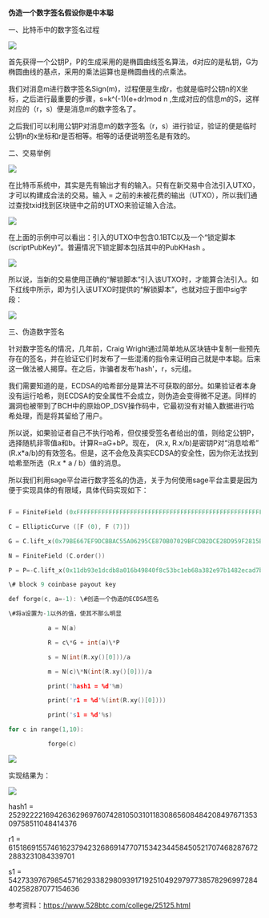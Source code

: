 **伪造一个数字签名假设你是中本聪**

一、比特币中的数字签名过程

![](https://github.com/yuuu218/Innovation-pioneering/blob/main/image/R1.png?raw=true)

首先获得一个公钥P，P的生成采用的是椭圆曲线签名算法，d对应的是私钥，G为椭圆曲线的基点，采用的乘法运算也是椭圆曲线的点乘法。

我们对消息m进行数字签名Sign(m)，过程便是生成r，也就是临时公钥n的X坐标，之后进行最重要的步骤，s=k\^(-1)(e+dr)mod n ,生成对应的信息m的S，这样对应的（r，s）便是消息m的数字签名了。

之后我们可以利用公钥P对消息m的数字签名（r，s）进行验证，验证的便是临时公钥n的x坐标和r是否相等。相等的话便说明签名是有效的。

二、交易举例

![](https://github.com/yuuu218/Innovation-pioneering/blob/main/image/R2.png?raw=true)

在比特币系统中，其实是先有输出才有的输入。只有在新交易中合法引入UTXO，才可以构建成合法的交易。输入 = 之前的未被花费的输出（UTXO），所以我们通过查找txid找到区块链中之前的UTXO来验证输入合法。

![](https://github.com/yuuu218/Innovation-pioneering/blob/main/image/R3.png?raw=true)

在上面的示例中可以看出：引入的UTXO中包含0.1BTC以及一个“锁定脚本(scriptPubKey)”。普遍情况下锁定脚本包括其中的PubKHash 。

![](https://github.com/yuuu218/Innovation-pioneering/blob/main/image/R4.png?raw=true)

所以说，当新的交易使用正确的“解锁脚本”引入该UTXO时，才能算合法引入。如下红线中所示，即为引入该UTXO时提供的“解锁脚本”，也就对应于图中sig字段：

![](https://github.com/yuuu218/Innovation-pioneering/blob/main/image/R5.png?raw=true)

三、伪造数字签名

针对数字签名的情况，几年前，Craig Wright通过简单地从区块链中复制一些预先存在的签名，并在验证它们时发布了一些混淆的指令来证明自己就是中本聪。后来这一做法被人揭穿。在之后，诈骗者发布’hash'，r，s元组。

我们需要知道的是，ECDSA的哈希部分是算法不可获取的部分。如果验证者本身没有运行哈希，则ECDSA的安全属性不会成立，则伪造会变得微不足道。同样的漏洞也被带到了BCH中的原始OP_DSV操作码中，它最初没有对输入数据进行哈希处理，而是将其留给了用户。

所以说，如果验证者自己不执行哈希，但仅接受签名者给出的值，则给定公钥P，选择随机非零值a和b。计算R=aG+bP。现在， (R.x, R.x/b)是密钥P对“消息哈希” (R.x\*a/b)的有效签名。但是，这不会危及真实ECDSA的安全性，因为你无法找到哈希至所选（R.x \* a / b）值的消息。

所以我们利用sage平台进行数字签名的伪造，关于为何使用sage平台主要是因为便于实现具体的有限域，具体代码实现如下：
```c

F = FiniteField (0xFFFFFFFFFFFFFFFFFFFFFFFFFFFFFFFFFFFFFFFFFFFFFFFFFFFFFFFEFFFFFC2F)

C = EllipticCurve ([F (0), F (7)])

G = C.lift_x(0x79BE667EF9DCBBAC55A06295CE870B07029BFCDB2DCE28D959F2815B16F81798)

N = FiniteField (C.order())

P = P=-C.lift_x(0x11db93e1dcdb8a016b49840f8c53bc1eb68a382e97b1482ecad7b148a6909a5c)

\# block 9 coinbase payout key

def forge(c, a=-1): \#创造一个伪造的ECDSA签名

\#将a设置为-1以外的值，使其不那么明显

           a = N(a)

           R = c\*G + int(a)\*P

           s = N(int(R.xy()[0]))/a

           m = N(c)\*N(int(R.xy()[0]))/a

           print('hash1 = %d'%m)

           print('r1 = %d'%(int(R.xy()[0])))

           print('s1 = %d'%s)

for c in range(1,10):

           forge(c)
```

![](https://github.com/yuuu218/Innovation-pioneering/blob/main/image/R6.png?raw=true)

实现结果为：

![](https://github.com/yuuu218/Innovation-pioneering/blob/main/image/R7.png?raw=true)

hash1 = 25292222169426362969760742810503101183086560848420849767135309758511048414376

r1 = 61518691557461623794232686914770715342344584505217074682876722883231084339701

s1 = 54273397679854571629338298093917192510492979773857829699728440258287077154636

参考资料：https://www.528btc.com/college/25125.html
